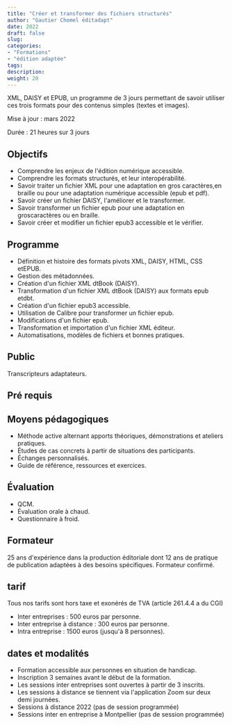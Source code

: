 ```yaml
---
title: "Créer et transformer des fichiers structurés"
author: "Gautier Chomel éditadapt"
date: 2022
draft: false
slug: 
categories:
- "Formations"
- "édition adaptée"
tags:
description: 
weight: 20
---
```

XML, DAISY et EPUB, un programme de 3 jours permettant de savoir
utiliser ces trois formats pour des contenus simples (textes et images).

Mise à jour : mars 2022

Durée : 21 heures sur 3 jours


## Objectifs
* Comprendre les enjeux de l'édition numérique accessible.
* Comprendre les formats structurés, et leur interopérabilité.
* Savoir traiter un fichier XML pour une adaptation en gros caractères,en braille ou pour une adaptation numérique accessible (epub et pdf).
* Savoir créer un fichier DAISY, l'améliorer et le transformer.
* Savoir transformer un fichier epub pour une adaptation en groscaractères ou en braille.
* Savoir créer et modifier un fichier epub3 accessible et le vérifier.

## Programme 
* Définition et histoire des formats pivots XML, DAISY, HTML, CSS etEPUB.
* Gestion des métadonnées.
* Création d'un fichier XML dtBook (DAISY).
* Transformation d'un fichier XML dtBook (DAISY) aux formats epub etdbt.
* Création d'un fichier epub3 accessible.
* Utilisation de Calibre pour transformer un fichier epub.
* Modifications d'un fichier epub.
* Transformation et importation d'un fichier XML éditeur.
* Automatisations, modèles de fichiers et bonnes pratiques.

## Public
Transcripteurs adaptateurs.


## Pré requis


## Moyens pédagogiques 
* Méthode active alternant apports théoriques, démonstrations et ateliers pratiques. 
* Études de cas concrets à partir de situations des participants. 
* Échanges personnalisés.
* Guide de référence, ressources et exercices.

## Évaluation
* QCM.
* Évaluation orale à chaud.
* Questionnaire à froid.

## Formateur
25 ans d'expérience dans la production éditoriale dont 12 ans de pratique de publication adaptées à des besoins spécifiques. Formateur confirmé.

## tarif
Tous nos tarifs sont hors taxe et exonérés de TVA (article 261.4.4 a du CGI)
* Inter entreprises : 500 euros par personne.
* Inter entreprise à distance : 300 euros par personne.
* Intra entreprise : 1500 euros (jusqu'à 8 personnes). 

## dates et modalités
* Formation accessible aux personnes en situation de handicap.
* Inscription 3 semaines avant le début de la formation.
* Les sessions inter entreprises sont ouvertes à partir de 3 inscrits. 
* Les sessions à distance se tiennent via l'application Zoom sur deux demi journées.
* Sessions à distance 2022 (pas de session programmée)
* Sessions inter en entreprise à Montpellier (pas de session programmée)

<!--fin de document-->

